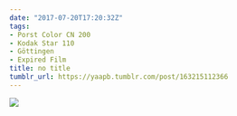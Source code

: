 ```yaml
---
date: "2017-07-20T17:20:32Z"
tags:
- Porst Color CN 200
- Kodak Star 110
- Göttingen
- Expired Film
title: no title
tumblr_url: https://yaapb.tumblr.com/post/163215112366
---
```

 ![](/tumblr_files/tumblr_otea969sio1v9quwwo1_1280.jpg)  
